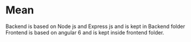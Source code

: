 # Mean
Backend is based on Node js and Express js and is kept in Backend folder
Frontend is based on angular 6 and is kept inside frontend folder.
